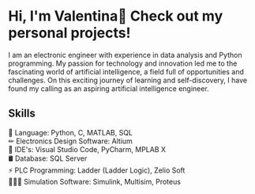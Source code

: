 # Hi, I'm Valentina👋 Check out my personal projects!

I am an electronic engineer with experience in data analysis and Python programming. My passion for technology and innovation led me to the fascinating world of artificial intelligence, a field full of opportunities and challenges. On this exciting journey of learning and self-discovery, I have found my calling as an aspiring artificial intelligence engineer.

## Skills
📜 Language: Python, C, MATLAB, SQL <br>
✏ Electronics Design Software: Altium <br>
🔧 IDE's: Visual Studio Code, PyCharm, MPLAB X <br>
🛢 Database: SQL Server <br>
⚡ PLC Programming: Ladder (Ladder Logic), Zelio Soft <br>
👨🏼‍🎨 Simulation Software: Simulink, Multisim, Proteus <br>
